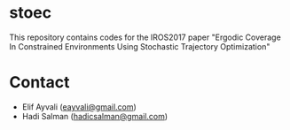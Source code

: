 # stoec
This repository contains codes for the IROS2017 paper "Ergodic Coverage In Constrained Environments Using Stochastic Trajectory Optimization" 

# Contact
* Elif Ayvali (eayvali@gmail.com)
* Hadi Salman (hadicsalman@gmail.com)
